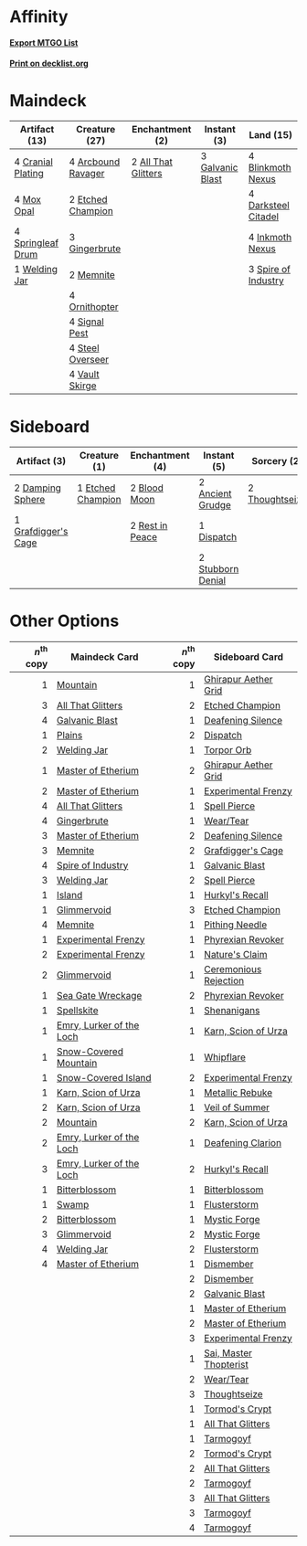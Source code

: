 # Affinity

#### [Export MTGO List](../collection/Affinity/Affinity.txt)
#### [Print on decklist.org](http://decklist.org/?deckmain=2%09All%20That%20Glitters%0A4%09Arcbound%20Ravager%0A4%09Blinkmoth%20Nexus%0A4%09Cranial%20Plating%0A4%09Darksteel%20Citadel%0A2%09Etched%20Champion%0A3%09Galvanic%20Blast%0A3%09Gingerbrute%0A4%09Inkmoth%20Nexus%0A2%09Memnite%0A4%09Mox%20Opal%0A4%09Ornithopter%0A4%09Signal%20Pest%0A3%09Spire%20of%20Industry%0A4%09Springleaf%20Drum%0A4%09Steel%20Overseer%0A4%09Vault%20Skirge%0A1%09Welding%20Jar&deckside=2%09Ancient%20Grudge%0A2%09Blood%20Moon%0A2%09Damping%20Sphere%0A1%09Dispatch%0A1%09Etched%20Champion%0A1%09Grafdigger's%20Cage%0A2%09Rest%20in%20Peace%0A2%09Stubborn%20Denial%0A2%09Thoughtseize)
# Maindeck

|                                       Artifact (13)                                        |                                       Creature (27)                                        |                                       Enchantment (2)                                        |                                        Instant (3)                                        |                                          Land (15)                                           |
|--------------------------------------------------------------------------------------------|--------------------------------------------------------------------------------------------|----------------------------------------------------------------------------------------------|-------------------------------------------------------------------------------------------|----------------------------------------------------------------------------------------------|
|4 [Cranial Plating](http://gatherer.wizards.com/Pages/Card/Details.aspx?multiverseid=51184) |4 [Arcbound Ravager](http://gatherer.wizards.com/Pages/Card/Details.aspx?multiverseid=50943)|2 [All That Glitters](http://gatherer.wizards.com/Pages/Card/Details.aspx?multiverseid=472964)|3 [Galvanic Blast](http://gatherer.wizards.com/Pages/Card/Details.aspx?multiverseid=442781)|4 [Blinkmoth Nexus](http://gatherer.wizards.com/Pages/Card/Details.aspx?multiverseid=39439)   |
|4 [Mox Opal](http://gatherer.wizards.com/Pages/Card/Details.aspx?multiverseid=397719)       |2 [Etched Champion](http://gatherer.wizards.com/Pages/Card/Details.aspx?multiverseid=397710)|                                                                                              |                                                                                           |4 [Darksteel Citadel](http://gatherer.wizards.com/Pages/Card/Details.aspx?multiverseid=389479)|
|4 [Springleaf Drum](http://gatherer.wizards.com/Pages/Card/Details.aspx?multiverseid=378534)|3 [Gingerbrute](http://gatherer.wizards.com/Pages/Card/Details.aspx?multiverseid=473181)    |                                                                                              |                                                                                           |4 [Inkmoth Nexus](http://gatherer.wizards.com/Pages/Card/Details.aspx?multiverseid=213731)    |
|1 [Welding Jar](http://gatherer.wizards.com/Pages/Card/Details.aspx?multiverseid=48328)     |2 [Memnite](http://gatherer.wizards.com/Pages/Card/Details.aspx?multiverseid=194078)        |                                                                                              |                                                                                           |3 [Spire of Industry](http://gatherer.wizards.com/Pages/Card/Details.aspx?multiverseid=423851)|
|                                                                                            |4 [Ornithopter](http://gatherer.wizards.com/Pages/Card/Details.aspx?multiverseid=129665)    |                                                                                              |                                                                                           |                                                                                              |
|                                                                                            |4 [Signal Pest](http://gatherer.wizards.com/Pages/Card/Details.aspx?multiverseid=213773)    |                                                                                              |                                                                                           |                                                                                              |
|                                                                                            |4 [Steel Overseer](http://gatherer.wizards.com/Pages/Card/Details.aspx?multiverseid=222714) |                                                                                              |                                                                                           |                                                                                              |
|                                                                                            |4 [Vault Skirge](http://gatherer.wizards.com/Pages/Card/Details.aspx?multiverseid=217984)   |                                                                                              |                                                                                           |                                                                                              |


# Sideboard

|                                         Artifact (3)                                         |                                        Creature (1)                                        |                                     Enchantment (4)                                      |                                        Instant (5)                                         |                                       Sorcery (2)                                       |
|----------------------------------------------------------------------------------------------|--------------------------------------------------------------------------------------------|------------------------------------------------------------------------------------------|--------------------------------------------------------------------------------------------|-----------------------------------------------------------------------------------------|
|2 [Damping Sphere](http://gatherer.wizards.com/Pages/Card/Details.aspx?multiverseid=443101)   |1 [Etched Champion](http://gatherer.wizards.com/Pages/Card/Details.aspx?multiverseid=397710)|2 [Blood Moon](http://gatherer.wizards.com/Pages/Card/Details.aspx?multiverseid=45386)    |2 [Ancient Grudge](http://gatherer.wizards.com/Pages/Card/Details.aspx?multiverseid=235600) |2 [Thoughtseize](http://gatherer.wizards.com/Pages/Card/Details.aspx?multiverseid=438676)|
|1 [Grafdigger's Cage](http://gatherer.wizards.com/Pages/Card/Details.aspx?multiverseid=278452)|                                                                                            |2 [Rest in Peace](http://gatherer.wizards.com/Pages/Card/Details.aspx?multiverseid=442021)|1 [Dispatch](http://gatherer.wizards.com/Pages/Card/Details.aspx?multiverseid=397781)       |                                                                                         |
|                                                                                              |                                                                                            |                                                                                          |2 [Stubborn Denial](http://gatherer.wizards.com/Pages/Card/Details.aspx?multiverseid=386673)|                                                                                         |


# Other Options

|*n*<sup>th</sup> copy|                                           Maindeck Card                                           |*n*<sup>th</sup> copy|                                         Sideboard Card                                          |
|--------------------:|---------------------------------------------------------------------------------------------------|--------------------:|-------------------------------------------------------------------------------------------------|
|                    1|[Mountain](http://gatherer.wizards.com/Pages/Card/Details.aspx?multiverseid=439859)                |                    1|[Ghirapur Aether Grid](http://gatherer.wizards.com/Pages/Card/Details.aspx?multiverseid=398517)  |
|                    3|[All That Glitters](http://gatherer.wizards.com/Pages/Card/Details.aspx?multiverseid=472964)       |                    2|[Etched Champion](http://gatherer.wizards.com/Pages/Card/Details.aspx?multiverseid=397710)       |
|                    4|[Galvanic Blast](http://gatherer.wizards.com/Pages/Card/Details.aspx?multiverseid=442781)          |                    1|[Deafening Silence](http://gatherer.wizards.com/Pages/Card/Details.aspx?multiverseid=472972)     |
|                    1|[Plains](http://gatherer.wizards.com/Pages/Card/Details.aspx?multiverseid=439856)                  |                    2|[Dispatch](http://gatherer.wizards.com/Pages/Card/Details.aspx?multiverseid=397781)              |
|                    2|[Welding Jar](http://gatherer.wizards.com/Pages/Card/Details.aspx?multiverseid=48328)              |                    1|[Torpor Orb](http://gatherer.wizards.com/Pages/Card/Details.aspx?multiverseid=233069)            |
|                    1|[Master of Etherium](http://gatherer.wizards.com/Pages/Card/Details.aspx?multiverseid=175114)      |                    2|[Ghirapur Aether Grid](http://gatherer.wizards.com/Pages/Card/Details.aspx?multiverseid=398517)  |
|                    2|[Master of Etherium](http://gatherer.wizards.com/Pages/Card/Details.aspx?multiverseid=175114)      |                    1|[Experimental Frenzy](http://gatherer.wizards.com/Pages/Card/Details.aspx?multiverseid=452849)   |
|                    4|[All That Glitters](http://gatherer.wizards.com/Pages/Card/Details.aspx?multiverseid=472964)       |                    1|[Spell Pierce](http://gatherer.wizards.com/Pages/Card/Details.aspx?multiverseid=425876)          |
|                    4|[Gingerbrute](http://gatherer.wizards.com/Pages/Card/Details.aspx?multiverseid=473181)             |                    1|[Wear/Tear](http://gatherer.wizards.com/Pages/Card/Details.aspx?multiverseid=368950)             |
|                    3|[Master of Etherium](http://gatherer.wizards.com/Pages/Card/Details.aspx?multiverseid=175114)      |                    2|[Deafening Silence](http://gatherer.wizards.com/Pages/Card/Details.aspx?multiverseid=472972)     |
|                    3|[Memnite](http://gatherer.wizards.com/Pages/Card/Details.aspx?multiverseid=194078)                 |                    2|[Grafdigger's Cage](http://gatherer.wizards.com/Pages/Card/Details.aspx?multiverseid=278452)     |
|                    4|[Spire of Industry](http://gatherer.wizards.com/Pages/Card/Details.aspx?multiverseid=423851)       |                    1|[Galvanic Blast](http://gatherer.wizards.com/Pages/Card/Details.aspx?multiverseid=442781)        |
|                    3|[Welding Jar](http://gatherer.wizards.com/Pages/Card/Details.aspx?multiverseid=48328)              |                    2|[Spell Pierce](http://gatherer.wizards.com/Pages/Card/Details.aspx?multiverseid=425876)          |
|                    1|[Island](http://gatherer.wizards.com/Pages/Card/Details.aspx?multiverseid=439857)                  |                    1|[Hurkyl's Recall](http://gatherer.wizards.com/Pages/Card/Details.aspx?multiverseid=135260)       |
|                    1|[Glimmervoid](http://gatherer.wizards.com/Pages/Card/Details.aspx?multiverseid=370425)             |                    3|[Etched Champion](http://gatherer.wizards.com/Pages/Card/Details.aspx?multiverseid=397710)       |
|                    4|[Memnite](http://gatherer.wizards.com/Pages/Card/Details.aspx?multiverseid=194078)                 |                    1|[Pithing Needle](http://gatherer.wizards.com/Pages/Card/Details.aspx?multiverseid=129526)        |
|                    1|[Experimental Frenzy](http://gatherer.wizards.com/Pages/Card/Details.aspx?multiverseid=452849)     |                    1|[Phyrexian Revoker](http://gatherer.wizards.com/Pages/Card/Details.aspx?multiverseid=383343)     |
|                    2|[Experimental Frenzy](http://gatherer.wizards.com/Pages/Card/Details.aspx?multiverseid=452849)     |                    1|[Nature's Claim](http://gatherer.wizards.com/Pages/Card/Details.aspx?multiverseid=382316)        |
|                    2|[Glimmervoid](http://gatherer.wizards.com/Pages/Card/Details.aspx?multiverseid=370425)             |                    1|[Ceremonious Rejection](http://gatherer.wizards.com/Pages/Card/Details.aspx?multiverseid=417613) |
|                    1|[Sea Gate Wreckage](http://gatherer.wizards.com/Pages/Card/Details.aspx?multiverseid=407687)       |                    2|[Phyrexian Revoker](http://gatherer.wizards.com/Pages/Card/Details.aspx?multiverseid=383343)     |
|                    1|[Spellskite](http://gatherer.wizards.com/Pages/Card/Details.aspx?multiverseid=397743)              |                    1|[Shenanigans](http://gatherer.wizards.com/Pages/Card/Details.aspx?multiverseid=464095)           |
|                    1|[Emry, Lurker of the Loch](http://gatherer.wizards.com/Pages/Card/Details.aspx?multiverseid=473005)|                    1|[Karn, Scion of Urza](http://gatherer.wizards.com/Pages/Card/Details.aspx?multiverseid=442889)   |
|                    1|[Snow-Covered Mountain](http://gatherer.wizards.com/Pages/Card/Details.aspx?multiverseid=121233)   |                    1|[Whipflare](http://gatherer.wizards.com/Pages/Card/Details.aspx?multiverseid=389744)             |
|                    1|[Snow-Covered Island](http://gatherer.wizards.com/Pages/Card/Details.aspx?multiverseid=121130)     |                    2|[Experimental Frenzy](http://gatherer.wizards.com/Pages/Card/Details.aspx?multiverseid=452849)   |
|                    1|[Karn, Scion of Urza](http://gatherer.wizards.com/Pages/Card/Details.aspx?multiverseid=442889)     |                    1|[Metallic Rebuke](http://gatherer.wizards.com/Pages/Card/Details.aspx?multiverseid=423706)       |
|                    2|[Karn, Scion of Urza](http://gatherer.wizards.com/Pages/Card/Details.aspx?multiverseid=442889)     |                    1|[Veil of Summer](http://gatherer.wizards.com/Pages/Card/Details.aspx?multiverseid=466952)        |
|                    2|[Mountain](http://gatherer.wizards.com/Pages/Card/Details.aspx?multiverseid=439859)                |                    2|[Karn, Scion of Urza](http://gatherer.wizards.com/Pages/Card/Details.aspx?multiverseid=442889)   |
|                    2|[Emry, Lurker of the Loch](http://gatherer.wizards.com/Pages/Card/Details.aspx?multiverseid=473005)|                    1|[Deafening Clarion](http://gatherer.wizards.com/Pages/Card/Details.aspx?multiverseid=452915)     |
|                    3|[Emry, Lurker of the Loch](http://gatherer.wizards.com/Pages/Card/Details.aspx?multiverseid=473005)|                    2|[Hurkyl's Recall](http://gatherer.wizards.com/Pages/Card/Details.aspx?multiverseid=135260)       |
|                    1|[Bitterblossom](http://gatherer.wizards.com/Pages/Card/Details.aspx?multiverseid=397701)           |                    1|[Bitterblossom](http://gatherer.wizards.com/Pages/Card/Details.aspx?multiverseid=397701)         |
|                    1|[Swamp](http://gatherer.wizards.com/Pages/Card/Details.aspx?multiverseid=439858)                   |                    1|[Flusterstorm](http://gatherer.wizards.com/Pages/Card/Details.aspx?multiverseid=228255)          |
|                    2|[Bitterblossom](http://gatherer.wizards.com/Pages/Card/Details.aspx?multiverseid=397701)           |                    1|[Mystic Forge](http://gatherer.wizards.com/Pages/Card/Details.aspx?multiverseid=466987)          |
|                    3|[Glimmervoid](http://gatherer.wizards.com/Pages/Card/Details.aspx?multiverseid=370425)             |                    2|[Mystic Forge](http://gatherer.wizards.com/Pages/Card/Details.aspx?multiverseid=466987)          |
|                    4|[Welding Jar](http://gatherer.wizards.com/Pages/Card/Details.aspx?multiverseid=48328)              |                    2|[Flusterstorm](http://gatherer.wizards.com/Pages/Card/Details.aspx?multiverseid=228255)          |
|                    4|[Master of Etherium](http://gatherer.wizards.com/Pages/Card/Details.aspx?multiverseid=175114)      |                    1|[Dismember](http://gatherer.wizards.com/Pages/Card/Details.aspx?multiverseid=382182)             |
|                     |                                                                                                   |                    2|[Dismember](http://gatherer.wizards.com/Pages/Card/Details.aspx?multiverseid=382182)             |
|                     |                                                                                                   |                    2|[Galvanic Blast](http://gatherer.wizards.com/Pages/Card/Details.aspx?multiverseid=442781)        |
|                     |                                                                                                   |                    1|[Master of Etherium](http://gatherer.wizards.com/Pages/Card/Details.aspx?multiverseid=175114)    |
|                     |                                                                                                   |                    2|[Master of Etherium](http://gatherer.wizards.com/Pages/Card/Details.aspx?multiverseid=175114)    |
|                     |                                                                                                   |                    3|[Experimental Frenzy](http://gatherer.wizards.com/Pages/Card/Details.aspx?multiverseid=452849)   |
|                     |                                                                                                   |                    1|[Sai, Master Thopterist](http://gatherer.wizards.com/Pages/Card/Details.aspx?multiverseid=447205)|
|                     |                                                                                                   |                    2|[Wear/Tear](http://gatherer.wizards.com/Pages/Card/Details.aspx?multiverseid=368950)             |
|                     |                                                                                                   |                    3|[Thoughtseize](http://gatherer.wizards.com/Pages/Card/Details.aspx?multiverseid=438676)          |
|                     |                                                                                                   |                    1|[Tormod's Crypt](http://gatherer.wizards.com/Pages/Card/Details.aspx?multiverseid=389723)        |
|                     |                                                                                                   |                    1|[All That Glitters](http://gatherer.wizards.com/Pages/Card/Details.aspx?multiverseid=472964)     |
|                     |                                                                                                   |                    1|[Tarmogoyf](http://gatherer.wizards.com/Pages/Card/Details.aspx?multiverseid=136142)             |
|                     |                                                                                                   |                    2|[Tormod's Crypt](http://gatherer.wizards.com/Pages/Card/Details.aspx?multiverseid=389723)        |
|                     |                                                                                                   |                    2|[All That Glitters](http://gatherer.wizards.com/Pages/Card/Details.aspx?multiverseid=472964)     |
|                     |                                                                                                   |                    2|[Tarmogoyf](http://gatherer.wizards.com/Pages/Card/Details.aspx?multiverseid=136142)             |
|                     |                                                                                                   |                    3|[All That Glitters](http://gatherer.wizards.com/Pages/Card/Details.aspx?multiverseid=472964)     |
|                     |                                                                                                   |                    3|[Tarmogoyf](http://gatherer.wizards.com/Pages/Card/Details.aspx?multiverseid=136142)             |
|                     |                                                                                                   |                    4|[Tarmogoyf](http://gatherer.wizards.com/Pages/Card/Details.aspx?multiverseid=136142)             |

